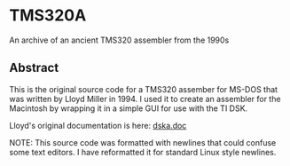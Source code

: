 # TMS320A
An archive of an ancient TMS320 assembler from the 1990s

## Abstract
This is the original source code for a TMS320 assember for MS-DOS that was written
by Lloyd Miller in 1994. I used it to create an assembler for the Macintosh by
wrapping it in a simple GUI for use with the TI DSK.

Lloyd's original documentation is here: [dska.doc](dska.doc)

NOTE: This source code was formatted with newlines that could confuse some text
editors. I have reformatted it for standard Linux style newlines.

